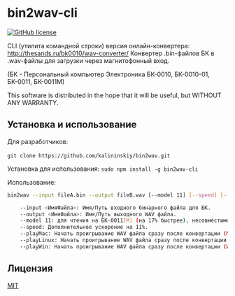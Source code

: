 # bin2wav-cli
[![GitHub license](https://img.shields.io/github/license/kalininskiy/bin2wav.svg?style=plastic)](https://github.com/kalininskiy/bin2wav/blob/master/LICENSE)

CLI (утилита командной строки) версия онлайн-конвертера: http://thesands.ru/bk0010/wav-converter/
Конвертер .bin-файлов БК в .wav-файлы для загрузки через магнитофонный вход.

(БК - Персональный компьютер Электроника БК-0010, БК-0010-01, БК-0011, БК-0011М)

This software is distributed in the hope that it will be useful, but WITHOUT ANY WARRANTY.

## Установка и использование

Для разработчиков:

​	`git clone https://github.com/kalininskiy/bin2wav.git`

Установка для использования:
    `sudo npm install -g bin2wav-cli`

Использование:

```bash
bin2wav --input fileA.bin --output fileB.wav [--model 11] [--speed] [--playMac] [--playLinux] [--playWin]

    --input <ИмяФайла>: Имя/Путь входного бинарного файла для БК.
    --output <ИмяФайла>: Имя/Путь выходного WAV файла.
    --model 11: для чтения на БК-0011[М] (на 17% быстрее), несовместимо с БК-0010[-01].
    --speed: Дополнительное ускорение на 11%.
    --playMac: Начать проигрывание WAV файла сразу после конвертации (Mac OS).
    --playLinux: Начать проигрывание WAV файла сразу после конвертации (Linux).
    --playWin: Начать проигрывание WAV файла сразу после конвертации (Windows).
```

## Лицензия

[MIT](https://github.com/kalininskiy/bin2wav/blob/master/LICENSE)
